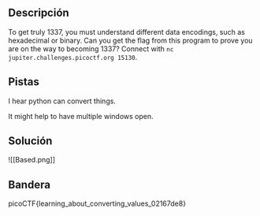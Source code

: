 ## Descripción
To get truly 1337, you must understand different data encodings, such as hexadecimal or binary. Can you get the flag from this program to prove you are on the way to becoming 1337? Connect with `nc jupiter.challenges.picoctf.org 15130`.
## Pistas 
I hear python can convert things.

It might help to have multiple windows open.
## Solución
![[Based.png]]
## Bandera
picoCTF{learning_about_converting_values_02167de8}